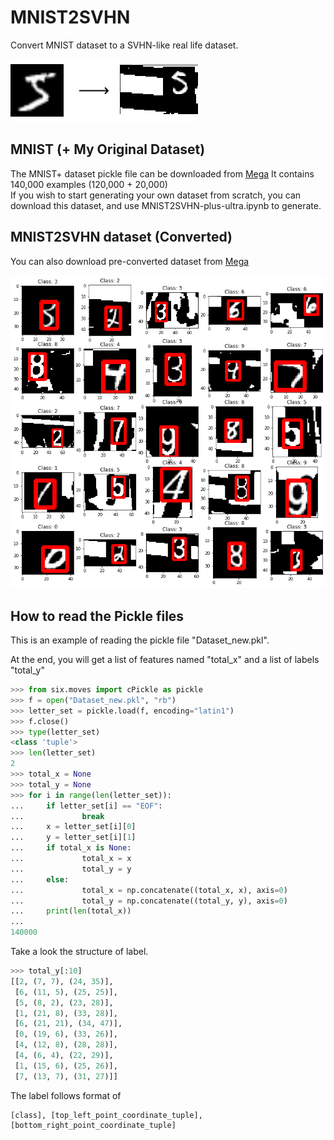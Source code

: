 # MNIST2SVHN
Convert MNIST dataset to a SVHN-like real life dataset. 

<img src="images/MNIST2SVHN.png">

## MNIST (+ My Original Dataset)
The MNIST+ dataset pickle file can be downloaded from [Mega](https://mega.nz/#!059nWJQQ!atsT9zm0L-AhecGKuLNZINqrI983EiUiMz05NGgQ50s)
It contains 140,000 examples (120,000 + 20,000)<br/>
If you wish to start generating your own dataset from scratch, you can download this dataset, and use MNIST2SVHN-plus-ultra.ipynb to generate. <br/>

## MNIST2SVHN dataset (Converted)
You can also download pre-converted dataset from [Mega](https://mega.nz/#!1htDERgC!rj3395fSG10_YmyLFq1N7V3uMp3JLICdnMhtnZ_VQZI)

<img src="images/MNIST2SVHN_sample.png"></img>

## How to read the Pickle files
This is an example of reading the pickle file "Dataset_new.pkl". 

At the end, you will get a list of features named "total_x" and a list of labels "total_y"

```python
>>> from six.moves import cPickle as pickle
>>> f = open("Dataset_new.pkl", "rb")
>>> letter_set = pickle.load(f, encoding="latin1")
>>> f.close()
>>> type(letter_set)
<class 'tuple'>
>>> len(letter_set)
2
>>> total_x = None
>>> total_y = None
>>> for i in range(len(letter_set)):
...     if letter_set[i] == "EOF":
...             break
...     x = letter_set[i][0]
...     y = letter_set[i][1]
...     if total_x is None:
...             total_x = x
...             total_y = y
...     else:
...             total_x = np.concatenate((total_x, x), axis=0)
...             total_y = np.concatenate((total_y, y), axis=0)
...     print(len(total_x))
...
140000
```


Take a look the structure of label. 

```python
>>> total_y[:10]
[[2, (7, 7), (24, 35)],
 [6, (11, 5), (25, 25)],
 [5, (8, 2), (23, 28)],
 [1, (21, 8), (33, 28)],
 [6, (21, 21), (34, 47)],
 [0, (19, 6), (33, 26)],
 [4, (12, 8), (28, 28)],
 [4, (6, 4), (22, 29)],
 [1, (15, 6), (25, 26)],
 [7, (13, 7), (31, 27)]]
```

The label follows format of 
```
[class], [top_left_point_coordinate_tuple], [bottom_right_point_coordinate_tuple]
```